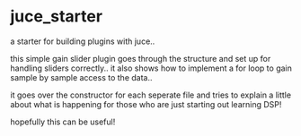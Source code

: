 # juce_starter
a starter for building plugins with juce..

this simple gain slider plugin goes through the structure and set up for handling sliders correctly..
it also shows how to implement a for loop to gain sample by sample access to the data..

it goes over the constructor for each seperate file and tries to explain a little about what is happening
for those who are just starting out learning DSP!

hopefully this can be useful!
